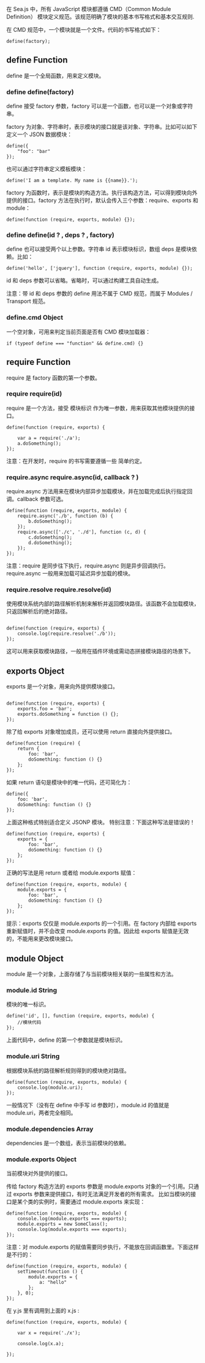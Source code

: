 ﻿在 Sea.js 中，所有 JavaScript 模块都遵循 CMD（Common Module Definition） 模块定义规范。该规范明确了模块的基本书写格式和基本交互规则.

在 CMD 规范中，一个模块就是一个文件。代码的书写格式如下：
<pre><code class='syntax brush-javascript'>define(factory);
</code></pre>

## define Function

define 是一个全局函数，用来定义模块。

### define define(factory)

define 接受 factory 参数，factory 可以是一个函数，也可以是一个对象或字符串。

factory 为对象、字符串时，表示模块的接口就是该对象、字符串。比如可以如下定义一个 JSON 数据模块：
<pre><code class='syntax brush-javascript'>define({
	"foo": "bar"
});
</code></pre>

也可以通过字符串定义模板模块：
<pre><code class='syntax brush-javascript'>define('I am a template. My name is {{name}}.');
</code></pre>

factory 为函数时，表示是模块的构造方法。执行该构造方法，可以得到模块向外提供的接口。factory 方法在执行时，默认会传入三个参数：require、exports 和 module：
<pre><code class='syntax brush-javascript'>define(function (require, exports, module) {});
</code></pre>

### define define(id ? , deps ? , factory)

define 也可以接受两个以上参数。字符串 id 表示模块标识，数组 deps 是模块依赖。比如：
<pre><code class='syntax brush-javascript'>define('hello', ['jquery'], function (require, exports, module) {});
</code></pre>

id 和 deps 参数可以省略。省略时，可以通过构建工具自动生成。

注意：带 id 和 deps 参数的 define 用法不属于 CMD 规范，而属于 Modules / Transport 规范。

### define.cmd Object

一个空对象，可用来判定当前页面是否有 CMD 模块加载器：
<pre><code class='syntax brush-javascript'>if (typeof define === "function" && define.cmd) {}
</code></pre>

## require Function

require 是 factory 函数的第一个参数。

### require require(id)

require 是一个方法，接受 模块标识 作为唯一参数，用来获取其他模块提供的接口。
<pre><code class='syntax brush-javascript'>define(function (require, exports) {

	var a = require('./a');
	a.doSomething();
});</code></pre>


注意：在开发时，require 的书写需要遵循一些 简单约定。

### require.async require.async(id, callback ? )

require.async 方法用来在模块内部异步加载模块，并在加载完成后执行指定回调。callback 参数可选。
<pre><code class='syntax brush-javascript'>define(function (require, exports, module) {
	require.async('./b', function (b) {
		b.doSomething();
	});
	require.async(['./c', './d'], function (c, d) {
		c.doSomething();
		d.doSomething();
	});
});
</code></pre>

注意：require 是同步往下执行，require.async 则是异步回调执行。require.async 一般用来加载可延迟异步加载的模块。

### require.resolve require.resolve(id)

使用模块系统内部的路径解析机制来解析并返回模块路径。该函数不会加载模块，只返回解析后的绝对路径。

<pre><code class="syntax highlighted syntax-theme-base syntax-theme-paper">
define(function (require, exports) {
	console.log(require.resolve('./b'));
});
</code></pre>
这可以用来获取模块路径，一般用在插件环境或需动态拼接模块路径的场景下。

## exports Object

exports 是一个对象，用来向外提供模块接口。
<pre><code class="syntax highlighted syntax-theme-base syntax-theme-paper">
define(function (require, exports) {
	exports.foo = 'bar';
	exports.doSomething = function () {};
});
</code></pre>
除了给 exports 对象增加成员，还可以使用 return 直接向外提供接口。
<pre><code class='syntax brush-javascript'>define(function (require) {
	return {
		foo: 'bar',
		doSomething: function () {}
	};
});
</code></pre>

如果 return 语句是模块中的唯一代码，还可简化为：
<pre><code class='syntax brush-javascript'>define({
	foo: 'bar',
	doSomething: function () {}
});
</code></pre>

上面这种格式特别适合定义 JSONP 模块。
特别注意：下面这种写法是错误的！
<pre><code class='syntax brush-javascript'>define(function (require, exports) {
	exports = {
		foo: 'bar',
		doSomething: function () {}
	};
});
</code></pre>

正确的写法是用 return 或者给 module.exports 赋值：
<pre><code class='syntax brush-javascript'>define(function (require, exports, module) {
	module.exports = {
		foo: 'bar',
		doSomething: function () {}
	};
});
</code></pre>

提示：exports 仅仅是 module.exports 的一个引用。在 factory 内部给 exports 重新赋值时，并不会改变 module.exports 的值。因此给 exports 赋值是无效的，不能用来更改模块接口。

## module Object

module 是一个对象，上面存储了与当前模块相关联的一些属性和方法。

### module.id String

模块的唯一标识。
<pre><code class='syntax brush-javascript'>define('id', [], function (require, exports, module) {
	//模块代码
});</code></pre>


上面代码中，define 的第一个参数就是模块标识。

### module.uri String

根据模块系统的路径解析规则得到的模块绝对路径。
<pre><code class='syntax brush-javascript'>define(function (require, exports, module) {
	console.log(module.uri);
});
</code></pre>

一般情况下（没有在 define 中手写 id 参数时），module.id 的值就是 module.uri，两者完全相同。

### module.dependencies Array

dependencies 是一个数组，表示当前模块的依赖。

### module.exports Object

当前模块对外提供的接口。

传给 factory 构造方法的 exports 参数是 module.exports 对象的一个引用。只通过 exports 参数来提供接口，有时无法满足开发者的所有需求。 比如当模块的接口是某个类的实例时，需要通过 module.exports 来实现：
<pre><code class='syntax brush-javascript'>define(function (require, exports, module) {
	console.log(module.exports === exports);
	module.exports = new SomeClass();
	console.log(module.exports === exports);
});</code></pre>


注意：对 module.exports 的赋值需要同步执行，不能放在回调函数里。下面这样是不行的：
<pre><code class='syntax brush-javascript'>define(function (require, exports, module) {
	setTimeout(function () {
		module.exports = {
			a: "hello"
		};
	}, 0);
});</code></pre>


在 y.js 里有调用到上面的 x.js : 
<pre><code class='syntax brush-javascript'>define(function (require, exports, module) {

	var x = require('./x');
	
	console.log(x.a);
	
});</code></pre>

